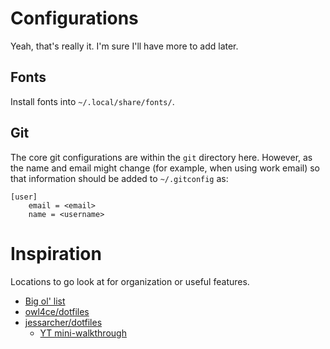 # Configurations

Yeah, that's really it. I'm sure I'll have more to add later.

## Fonts

Install fonts into `~/.local/share/fonts/`.

## Git

The core git configurations are within the `git` directory here. However, as the name and email might change (for example, when using work email) so that information should be added to `~/.gitconfig` as:

```
[user]
    email = <email>
    name = <username>
```

# Inspiration

Locations to go look at for organization or useful features.

* [Big ol' list](https://dotfiles.github.io/inspiration/)
* [owl4ce/dotfiles](https://github.com/owl4ce/dotfiles)
* [jessarcher/dotfiles](https://github.com/owl4ce/dotfiles)
  * [YT mini-walkthrough](https://www.youtube.com/watch?v=434tljD-5C8)
